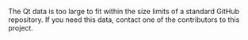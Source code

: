 The Qt data is too large to fit within the size limits of a standard GitHub repository. If you need this data, contact one of the contributors to this project.
